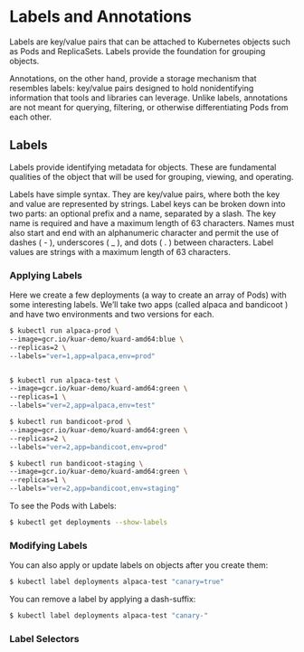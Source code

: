 # Labels and Annotations

Labels are key/value pairs that can be attached to Kubernetes objects such as Pods and ReplicaSets. Labels provide the foundation for grouping objects.

Annotations, on the other hand, provide a storage mechanism that resembles labels: key/value pairs designed to hold nonidentifying information that tools and libraries can leverage. Unlike labels, annotations are not meant for querying, filtering, or otherwise differentiating Pods from each other.

## Labels

Labels provide identifying metadata for objects. These are fundamental qualities of the object that will be used for grouping, viewing, and operating.

Labels have simple syntax. They are key/value pairs, where both the key and value are represented by strings. Label keys can be broken down into two parts: an optional prefix and a name, separated by a slash. The key name is required and have a maximum length of 63 characters. Names must also start and end with an alphanumeric character and permit the use of dashes ( - ), underscores ( _ ), and dots ( . ) between characters. Label values are strings with a maximum length of 63 characters.

### Applying Labels

Here we create a few deployments (a way to create an array of Pods) with some interesting labels. We’ll take two apps (called alpaca and bandicoot ) and have two environments and two versions for each.

```bash
$ kubectl run alpaca-prod \
--image=gcr.io/kuar-demo/kuard-amd64:blue \
--replicas=2 \
--labels="ver=1,app=alpaca,env=prod"


$ kubectl run alpaca-test \
--image=gcr.io/kuar-demo/kuard-amd64:green \
--replicas=1 \
--labels="ver=2,app=alpaca,env=test"

$ kubectl run bandicoot-prod \
--image=gcr.io/kuar-demo/kuard-amd64:green \
--replicas=2 \
--labels="ver=2,app=bandicoot,env=prod"

$ kubectl run bandicoot-staging \
--image=gcr.io/kuar-demo/kuard-amd64:green \
--replicas=1 \
--labels="ver=2,app=bandicoot,env=staging"
```

To see the Pods with Labels:
```bash
$ kubectl get deployments --show-labels
```


### Modifying Labels

You can also apply or update labels on objects after you create them:

```bash
$ kubectl label deployments alpaca-test "canary=true"
```

You can remove a label by applying a dash-suffix:
```bash
$ kubectl label deployments alpaca-test "canary-"
```

### Label Selectors